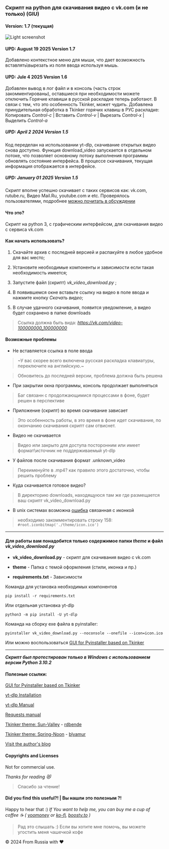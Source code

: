 ### Скрипт на python для скачивания видео с vk.com (и не только) (GIU) 
#### Version: 1.7 (текущая)

![Light screenshot](https://raw.githubusercontent.com/blyamur/VK-Video-Download/main/app_screen.jpg)

#### UPD: August 19 2025 Version 1.7
Добавлено контекстное меню для мыши, что дает возможность вставлять\вырезать из поля ввода используя мышь.

#### UPD: Jule 4 2025 Version 1.6
Добавлен вывод в лог файл и в консоль (часть строк закомментированы), оставшиеся при необходимости можете отключить
Горячие клавиши в русской раскладке теперь работают. В связи с тем, что это особенность Tkinker, может чудить.
Добавлена принудительная обработка в Tkinker горячих клавиш в РУС раскладке:
Копировать *Control-c* | 
Вставить *Control-v*  | 
Вырезать *Control-x*  | 
Выделить *Control-a*

##### UPD: April 2 2024 Version 1.5
Код переделан на использовании yt-dlp, скачивание открытых видео снова доступно. 
Функция download_video запускается в отдельном потоке, что позволяет основному потоку выполнения программы обновлять состояние интерфейса. В процессе скачивания, текущая информация отображается в интерфейсе.

##### UPD: January 01 2025 Version 1.5
Скрипт вполне успешно скачивает с таких сервисов как: vk.com, rutube.ru, Видео Mail.Ru, youtube.com и etc.  Проверялось пользователями, подробнее [можно почитать в обсуждении](https://github.com/blyamur/VK-Video-Download/issues/2)

#### Что это?

Скрипт на python 3, с графическим интерфейсом, для скачивания видео с сервиса vk.com 


#### Как начать использовать?

1. Скачайте архив с последней версией и распакуйте в любое удобное для вас место; 

2. Установите необходимые компоненты и зависимости если такая необходимость имеется;

3. Запустите файл (скрипт) *vk_video_download.py* ;

4. В появившемся окне вставьте ссылку на видео в поле ввода и нажмите кнопку *Скачать видео*;

5. В случае удачного скачивания, появится уведомление, а видео будет сохранено в папке downloads

> Ссылка должна быть вида: *https://vk.com/video-100000000_100000000* 



#### Возможные проблемы

- Не вставляется ссылка в поле ввода
> ~У вас скорее всего включена русская раскладка клавиатуры, переключите на английскую.~

> Обновитесь до последней версии, проблема должна быть решена



- При закрытии окна программы, консоль продолжает выполняться
> Баг связанн с продолжающимися процессами в фоне, будет решен в перспективе

- Приложение (скрипт) во время скачивание зависает
> Это особенность работы, в это время в фоне идет скачивание, по окончанию скачивания скрипт сам отвиснет.

- Видео не скачивается
> Видео или закрыто для доступа посторонним или имеет формат\источник не поддерживаемый yt-dlp

- У файлов после скачивания  формат .unknown_video
> Переименуйте в .mp4? как правило этого достаточно, чтобы решить проблему

- Куда скачивается готовое видео?
> В директорию downloads, находящуюся  там же где размещается ваш скрипт vk_video_download.py

- В unix системах возможна [ошибка](https://github.com/blyamur/VK-Video-Download/issues/4) связанная с иконкой
> необходимо закомментировать строку 158: ```#root.iconbitmap('./theme/icon.ico')```

---
#### Для работы вам понадобится только содержимое папки *theme* и файл *vk_video_download.py*

*  **vk_video_download.py** - скрипт для скачивания видео с vk.com 

*  **theme** - Папка с темой оформления (стили, иконка и пр.)

*  **requirements.txt** - Зависимости


Команда для установка необходимых компонентов

    pip install -r requirements.txt
    
Или отдельная установка yt-dlp

    python3 -m pip install -U yt-dlp
    
Команда на сборку exe файла в pyinstaller: 

    pyinstaller vk_video_download.py --noconsole --onefile --icon=icon.ico

Или можно воспользоваться [GUI for Pyinstaller based on Tkinker](https://github.com/blyamur/GUI-Pyinstaller-Pichuga)
    
---
***Скрипт был протестирован только в Windows с использованием версии Python 3.10.2***


#### Полезные ссылки:

[GUI for Pyinstaller based on Tkinker](https://github.com/blyamur/GUI-Pyinstaller-Pichuga)

[yt-dlp Installation](https://github.com/yt-dlp/yt-dlp/wiki/Installation)

[yt-dlp Manual](https://github.com/yt-dlp/yt-dlp)

[Requests manual](https://github.com/psf/requests)

[Tkinker theme: Sun-Valley](https://github.com/rdbende/Sun-Valley-ttk-theme) - [rdbende](https://github.com/rdbende/)

[Tkinker theme: Spring-Noon](https://github.com/blyamur/Spring-Noon-ttk-theme) - [blyamur](https://github.com/blyamur/)

[Visit the author's blog](https://blog/mons.ws?p=4485)

#### Copyrights and Licenses
Not for commercial use.


*Thanks for reading :heart_eyes_cat:*
> Спасибо за чтение!


#### Did you find this useful?! | Вы нашли это  полезным ?!

Happy to hear that :) *If You want to help me, you can buy me a cup of coffee :coffee: ( [yoomoney](https://yoomoney.ru/to/41001158104834) or [ko-fi](https://ko-fi.com/monseg), [boosty.to](https://boosty.to/monseg) )* 

> Рад это слышать :) Если вы хотите мне помочь, вы можете угостить меня чашечкой кофе 
  
© 2024 From Russia with ❤ 
